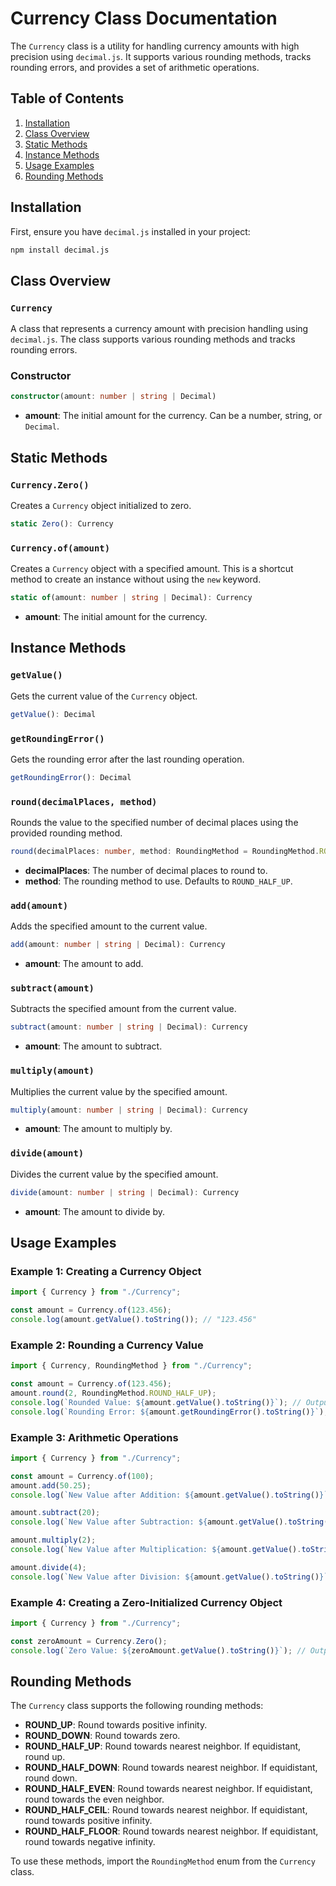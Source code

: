 # Currency Class Documentation

The `Currency` class is a utility for handling currency amounts with high precision using `decimal.js`. It supports various rounding methods, tracks rounding errors, and provides a set of arithmetic operations.

## Table of Contents

1. [Installation](#installation)
2. [Class Overview](#class-overview)
3. [Static Methods](#static-methods)
4. [Instance Methods](#instance-methods)
5. [Usage Examples](#usage-examples)
6. [Rounding Methods](#rounding-methods)

## Installation

First, ensure you have `decimal.js` installed in your project:

```bash
npm install decimal.js
```

## Class Overview

### `Currency`

A class that represents a currency amount with precision handling using `decimal.js`. The class supports various rounding methods and tracks rounding errors.

### Constructor

```typescript
constructor(amount: number | string | Decimal)
```

- **amount**: The initial amount for the currency. Can be a number, string, or `Decimal`.

## Static Methods

### `Currency.Zero()`

Creates a `Currency` object initialized to zero.

```typescript
static Zero(): Currency
```

### `Currency.of(amount)`

Creates a `Currency` object with a specified amount. This is a shortcut method to create an instance without using the `new` keyword.

```typescript
static of(amount: number | string | Decimal): Currency
```

- **amount**: The initial amount for the currency.

## Instance Methods

### `getValue()`

Gets the current value of the `Currency` object.

```typescript
getValue(): Decimal
```

### `getRoundingError()`

Gets the rounding error after the last rounding operation.

```typescript
getRoundingError(): Decimal
```

### `round(decimalPlaces, method)`

Rounds the value to the specified number of decimal places using the provided rounding method.

```typescript
round(decimalPlaces: number, method: RoundingMethod = RoundingMethod.ROUND_HALF_UP): Currency
```

- **decimalPlaces**: The number of decimal places to round to.
- **method**: The rounding method to use. Defaults to `ROUND_HALF_UP`.

### `add(amount)`

Adds the specified amount to the current value.

```typescript
add(amount: number | string | Decimal): Currency
```

- **amount**: The amount to add.

### `subtract(amount)`

Subtracts the specified amount from the current value.

```typescript
subtract(amount: number | string | Decimal): Currency
```

- **amount**: The amount to subtract.

### `multiply(amount)`

Multiplies the current value by the specified amount.

```typescript
multiply(amount: number | string | Decimal): Currency
```

- **amount**: The amount to multiply by.

### `divide(amount)`

Divides the current value by the specified amount.

```typescript
divide(amount: number | string | Decimal): Currency
```

- **amount**: The amount to divide by.

## Usage Examples

### Example 1: Creating a Currency Object

```typescript
import { Currency } from "./Currency";

const amount = Currency.of(123.456);
console.log(amount.getValue().toString()); // "123.456"
```

### Example 2: Rounding a Currency Value

```typescript
import { Currency, RoundingMethod } from "./Currency";

const amount = Currency.of(123.456);
amount.round(2, RoundingMethod.ROUND_HALF_UP);
console.log(`Rounded Value: ${amount.getValue().toString()}`); // Output: "123.46"
console.log(`Rounding Error: ${amount.getRoundingError().toString()}`); // Output: "-0.004"
```

### Example 3: Arithmetic Operations

```typescript
import { Currency } from "./Currency";

const amount = Currency.of(100);
amount.add(50.25);
console.log(`New Value after Addition: ${amount.getValue().toString()}`); // Output: "150.25"

amount.subtract(20);
console.log(`New Value after Subtraction: ${amount.getValue().toString()}`); // Output: "130.25"

amount.multiply(2);
console.log(`New Value after Multiplication: ${amount.getValue().toString()}`); // Output: "260.50"

amount.divide(4);
console.log(`New Value after Division: ${amount.getValue().toString()}`); // Output: "65.125"
```

### Example 4: Creating a Zero-Initialized Currency Object

```typescript
import { Currency } from "./Currency";

const zeroAmount = Currency.Zero();
console.log(`Zero Value: ${zeroAmount.getValue().toString()}`); // Output: "0"
```

## Rounding Methods

The `Currency` class supports the following rounding methods:

- **ROUND_UP**: Round towards positive infinity.
- **ROUND_DOWN**: Round towards zero.
- **ROUND_HALF_UP**: Round towards nearest neighbor. If equidistant, round up.
- **ROUND_HALF_DOWN**: Round towards nearest neighbor. If equidistant, round down.
- **ROUND_HALF_EVEN**: Round towards nearest neighbor. If equidistant, round towards the even neighbor.
- **ROUND_HALF_CEIL**: Round towards nearest neighbor. If equidistant, round towards positive infinity.
- **ROUND_HALF_FLOOR**: Round towards nearest neighbor. If equidistant, round towards negative infinity.

To use these methods, import the `RoundingMethod` enum from the `Currency` class.
